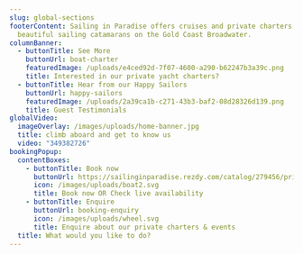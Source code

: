 ```yaml
---
slug: global-sections
footerContent: Sailing in Paradise offers cruises and private charters aboard 3
  beautiful sailing catamarans on the Gold Coast Broadwater.
columnBanner:
  - buttonTitle: See More
    buttonUrl: boat-charter
    featuredImage: /uploads/e4ced92d-7f07-4600-a290-b62247b3a39c.png
    title: Interested in our private yacht charters?
  - buttonTitle: Hear from our Happy Sailors
    buttonUrl: happy-sailors
    featuredImage: /uploads/2a39ca1b-c271-43b3-baf2-08d28326d139.png
    title: Guest Testimonials
globalVideo:
  imageOverlay: /images/uploads/home-banner.jpg
  title: climb aboard and get to know us
  video: "349382726"
bookingPopup:
  contentBoxes:
    - buttonTitle: Book now
      buttonUrl: https://sailinginparadise.rezdy.com/catalog/279456/private-charters
      icon: /images/uploads/boat2.svg
      title: Book now OR Check live availability
    - buttonTitle: Enquire
      buttonUrl: booking-enquiry
      icon: /images/uploads/wheel.svg
      title: Enquire about our private charters & events
  title: What would you like to do?
---
```

